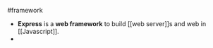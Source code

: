 #framework
- **Express** is a **web framework** to build [[web server]]s and web  in [[Javascript]].
- 